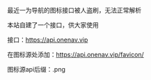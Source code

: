 最近一为导航的图标接口被人盗刷，无法正常解析

本站自建了一个接口，供大家使用

接口：https://api.onenav.vip

在图标源处添加：https://api.onenav.vip/favicon/

图标源api后缀：.png
